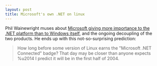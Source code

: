 ```yaml
---
layout: post
title: Microsoft's own .NET on linux
---
```


Phil Wainewright muses about <a href="http://www.looselycoupled.com/blog/2003_01_05_lc.htm#90162625">Microsoft giving more importance to the .NET platform than to Windows itself</a>, and the ongoing decoupling of the two products. He ends up with this not-so-surprising prediction:

<blockquote>How long before some version of Linux earns the "Microsoft .NET Connected" badge? That day may be closer than anyone expects %u2014 I predict it will be in the first half of 2004.</blockquote>
